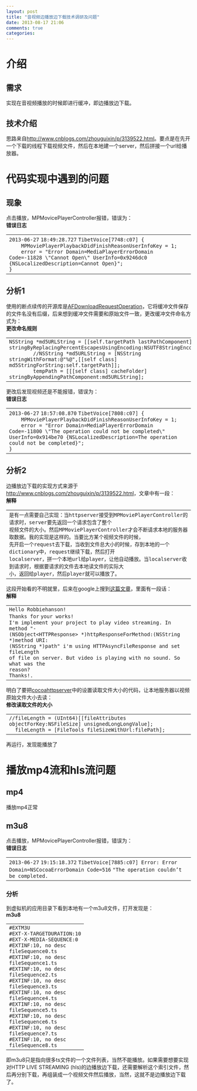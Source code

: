 ```yaml
---
layout: post
title: "音视频边播放边下载技术调研及问题"
date: 2013-08-17 21:06
comments: true
categories: 
---
```

<h1 id="id-(2013-06-27)音视频边播放边下载技术调研及问题-介绍">介绍</h1>
<h2 id="id-(2013-06-27)音视频边播放边下载技术调研及问题-需求">需求</h2>
实现在音视频播放的时候即进行缓冲，即边播放边下载。
<h2 id="id-(2013-06-27)音视频边播放边下载技术调研及问题-技术介绍">技术介绍</h2>
思路来自<a href="http://www.cnblogs.com/zhouguixin/p/3139522.html" rel="nofollow">http://www.cnblogs.com/zhouguixin/p/3139522.html</a>。要点是在先开一个下载的线程下载视频文件，然后在本地建一个server，然后拼接一个url给播放器。
<h1 id="id-(2013-06-27)音视频边播放边下载技术调研及问题-代码实现中遇到的问题">代码实现中遇到的问题</h1>
<h2 id="id-(2013-06-27)音视频边播放边下载技术调研及问题-现象">现象</h2>
点击播放，MPMovicePlayerController报错，错误为：
<div>
<div><strong>错误日志</strong></div>
<div>
<div>
<div id="highlighter_886016">
<table border="0" cellspacing="0" cellpadding="0">
<tbody>
<tr>
<td>
<div title="Hint: double-click to select code">
<div><code>2013</code><code>-</code><code>06</code><code>-</code><code>27</code> <code>18</code><code>:</code><code>49</code><code>:</code><code>28.727</code> <code>TibetVoice[</code><code>7748</code><code>:c07] {</code></div>
<div><code>    </code><code>MPMoviePlayerPlaybackDidFinishReasonUserInfoKey = </code><code>1</code><code>;</code></div>
<div><code>    </code><code>error = </code><code>"Error Domain=MediaPlayerErrorDomain Code=-11828 \"Cannot Open\" UserInfo=0x9246dc0 {NSLocalizedDescription=Cannot Open}"</code><code>;</code></div>
<div><code>}</code></div>
</div></td>
</tr>
</tbody>
</table>
</div>
</div>
</div>
</div>
<h2 id="id-(2013-06-27)音视频边播放边下载技术调研及问题-分析1">分析1</h2>
使用的断点续传的开源库是<a href="https://github.com/steipete/AFDownloadRequestOperation" rel="nofollow">AFDownloadRequestOperation</a>，它将缓冲文件保存的文件名没有后缀，后来想到缓冲文件需要和原始文件一致，更改缓冲文件命名方式为：
<div>
<div><strong>更改命名规则</strong></div>
<div>
<div>
<div id="highlighter_139116">
<table border="0" cellspacing="0" cellpadding="0">
<tbody>
<tr>
<td>
<div title="Hint: double-click to select code">
<div><code>NSString *md5URLString = [[self.targetPath lastPathComponent] stringByReplacingPercentEscapesUsingEncoding:NSUTF8StringEncoding];</code></div>
<div><code>        </code><code>//NSString *md5URLString = [NSString stringWithFormat:@"%@",[[self class] md5StringForString:self.targetPath]];</code></div>
<div><code>        </code><code>tempPath = [[[self </code><code>class</code><code>] cacheFolder] stringByAppendingPathComponent:md5URLString]; </code></div>
</div></td>
</tr>
</tbody>
</table>
</div>
</div>
</div>
</div>
更改后发现视频还是不能报错，错误为：
<div>
<div><strong>错误日志</strong></div>
<div>
<div>
<div id="highlighter_134531">
<table border="0" cellspacing="0" cellpadding="0">
<tbody>
<tr>
<td>
<div title="Hint: double-click to select code">
<div><code>2013</code><code>-</code><code>06</code><code>-</code><code>27</code> <code>18</code><code>:</code><code>57</code><code>:</code><code>08.870</code> <code>TibetVoice[</code><code>7808</code><code>:c07] {</code></div>
<div><code>    </code><code>MPMoviePlayerPlaybackDidFinishReasonUserInfoKey = </code><code>1</code><code>;</code></div>
<div><code>    </code><code>error = </code><code>"Error Domain=MediaPlayerErrorDomain Code=-11800 \"The operation could not be completed\" UserInfo=0x914be70 {NSLocalizedDescription=The operation could not be completed}"</code><code>;</code></div>
<div><code>}</code></div>
</div></td>
</tr>
</tbody>
</table>
</div>
</div>
</div>
</div>
<h2 id="id-(2013-06-27)音视频边播放边下载技术调研及问题-分析2">分析2</h2>
边播放边下载的实现方式来源于<a href="http://www.cnblogs.com/zhouguixin/p/3139522.html" rel="nofollow">http://www.cnblogs.com/zhouguixin/p/3139522.html</a>，文章中有一段：
<div>
<div><strong>解释</strong></div>
<div>
<div>
<div id="highlighter_34034">
<table border="0" cellspacing="0" cellpadding="0">
<tbody>
<tr>
<td>
<div title="Hint: double-click to select code">
<div><code>是有一点需要自己实现：当httpserver接受到MPMoviePlayerController的请求时，server要先返回一个请求包含了整个</code></div>
<div><code>视频文件的大小。然后MPMoviePlayerController才会不断请求本地的服务器取数据。我的实现是这样的。当要比方某个视频文件的时候，</code></div>
<div><code>先开启一个request去下载，当收到文件总大小的时候，存到本地的一个dictionary中，request继续下载，然后打开</code></div>
<div><code>localserver，拼一个本地url给player，让他自动播放。当localserver收到请求时，根据要请求的文件去本地读文件的实际大</code></div>
<div><code>小，返回给player，然后player就可以播放了。</code></div>
</div></td>
</tr>
</tbody>
</table>
</div>
</div>
</div>
</div>
这段开始看的不明就里，后来在google上搜到<a href="https://groups.google.com/forum/#%21topic/cocoahttpserver/-da-UI44w0Y" rel="nofollow">这篇文章</a>，里面有一段话：
<div>
<div><strong>解释</strong></div>
<div>
<div>
<div id="highlighter_885035">
<table border="0" cellspacing="0" cellpadding="0">
<tbody>
<tr>
<td>
<div title="Hint: double-click to select code">
<div><code>Hello Robbiehanson!</code></div>
<div></div>
<div><code>Thanks </code><code>for</code> <code>your works!</code></div>
<div></div>
<div><code>I'm implement your project to play video streaming. In method "-</code></div>
<div></div>
<div><code>(NSObject&lt;HTTPResponse&gt; *)httpResponseForMethod:(NSString *)method URI:</code></div>
<div></div>
<div><code>(NSString *)path" i'm using HTTPAsyncFileResponse and set fileLength</code></div>
<div></div>
<div><code>of file on server. But video is playing with no sound. So what was the</code></div>
<div></div>
<div><code>reason?</code></div>
<div></div>
<div><code>Thanks!.</code></div>
</div></td>
</tr>
</tbody>
</table>
</div>
</div>
</div>
</div>
明白了要把<a href="https://github.com/robbiehanson/CocoaHTTPServer" rel="nofollow">cocoahttpserver</a>中的设置读取文件大小的代码，让本地服务器以视频原始文件大小去读：
<div>
<div><strong>修改读取文件的大小</strong></div>
<div>
<div>
<div id="highlighter_39416">
<table border="0" cellspacing="0" cellpadding="0">
<tbody>
<tr>
<td>
<div title="Hint: double-click to select code">
<div><code>//fileLength = (UInt64)[[fileAttributes objectForKey:NSFileSize] unsignedLongLongValue];</code></div>
<div><code>  </code><code>fileLength = [FileTools fileSizeWithUrl:filePath];</code></div>
</div></td>
</tr>
</tbody>
</table>
</div>
</div>
</div>
</div>
再运行，发现能播放了
<h1 id="id-(2013-06-27)音视频边播放边下载技术调研及问题-播放mp4流和hls流问题">播放mp4流和hls流问题</h1>
<h2 id="id-(2013-06-27)音视频边播放边下载技术调研及问题-mp4">mp4</h2>
播放mp4正常
<h2 id="id-(2013-06-27)音视频边播放边下载技术调研及问题-m3u8">m3u8</h2>
点击播放，MPMovicePlayerController报错，错误为：
<div>
<div><strong>错误日志</strong></div>
<div>
<div>
<div id="highlighter_46561">
<table border="0" cellspacing="0" cellpadding="0">
<tbody>
<tr>
<td>
<div title="Hint: double-click to select code">
<div><code>2013</code><code>-</code><code>06</code><code>-</code><code>27</code> <code>19</code><code>:</code><code>15</code><code>:</code><code>18.372</code> <code>TibetVoice[</code><code>7885</code><code>:c07] Error: Error Domain=NSCocoaErrorDomain Code=</code><code>516</code> <code>"The operation couldn’t be completed.</code></div>
</div></td>
</tr>
</tbody>
</table>
</div>
</div>
</div>
</div>
<h3 id="id-(2013-06-27)音视频边播放边下载技术调研及问题-分析">分析</h3>
到虚拟机的应用目录下看到本地有一个m3u8文件，打开发现是：
<div>
<div><strong>m3u8</strong></div>
<div>
<div>
<div id="highlighter_810498">
<table border="0" cellspacing="0" cellpadding="0">
<tbody>
<tr>
<td>
<div title="Hint: double-click to select code">
<div><code>#EXTM3U</code></div>
<div><code>#EXT-X-TARGETDURATION:</code><code>10</code></div>
<div><code>#EXT-X-MEDIA-SEQUENCE:</code><code>0</code></div>
<div><code>#EXTINF:</code><code>10</code><code>, no desc</code></div>
<div><code>fileSequence0.ts</code></div>
<div><code>#EXTINF:</code><code>10</code><code>, no desc</code></div>
<div><code>fileSequence1.ts</code></div>
<div><code>#EXTINF:</code><code>10</code><code>, no desc</code></div>
<div><code>fileSequence2.ts</code></div>
<div><code>#EXTINF:</code><code>10</code><code>, no desc</code></div>
<div><code>fileSequence3.ts</code></div>
<div><code>#EXTINF:</code><code>10</code><code>, no desc</code></div>
<div><code>fileSequence4.ts</code></div>
<div><code>#EXTINF:</code><code>10</code><code>, no desc</code></div>
<div><code>fileSequence5.ts</code></div>
<div><code>#EXTINF:</code><code>10</code><code>, no desc</code></div>
<div><code>fileSequence6.ts</code></div>
<div><code>#EXTINF:</code><code>10</code><code>, no desc</code></div>
<div><code>fileSequence7.ts</code></div>
<div><code>#EXTINF:<code></code></code><code>10</code><code>, no desc</code></div>
<div><code>fileSequence8.ts</code></div>
</div></td>
</tr>
</tbody>
</table>
</div>
</div>
</div>
</div>
即m3u8只是指向很多ts文件的一个文件列表，当然不能播放。如果需要想要实现对HTTP LIVE STREAMING (hls)的边播放边下载，还需要解析这个索引文件，然后再分别下载，再组装成一个视频文件然后播放，当然，这就不是边播放边下载了。
